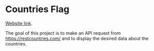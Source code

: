 
# Countries Flag

 [Website link](https://halilibrahimcelik.github.io/flag-app-v1.0.0/#).

The goal of this project is to make an API request from https://restcountries.com/ and to display the desired data about the countries. 
